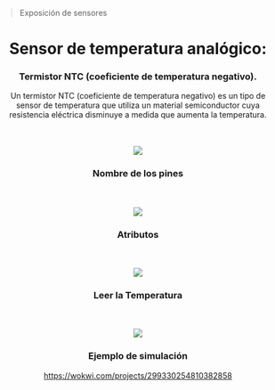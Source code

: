 > Exposición de sensores
<div id="header" align="center"> 
<h1> Sensor de temperatura analógico:</h1>
<h3>Termistor NTC (coeficiente de temperatura negativo). </h3>

Un termistor NTC (coeficiente de temperatura negativo) es un tipo de sensor de temperatura que utiliza un material semiconductor cuya resistencia eléctrica disminuye a medida que aumenta la temperatura. 

<br><br><img src= "https://github.com/KarimeIsabel/SistemasProgramables/assets/60378108/1d75c0d4-a003-4e74-aaf0-fb388539ab8e"> 
<div/>
  
<h3> Nombre de los pines </h3>
<br><br><img src= "https://github.com/KarimeIsabel/SistemasProgramables/assets/60378108/02539091-3942-48cb-bc80-c5ea3e1c6216">


<h3> Atributos </h3>
<br><br><img src= "https://github.com/KarimeIsabel/SistemasProgramables/assets/60378108/4e0024b8-2008-4a95-819c-93f44f181c10">


<h3> Leer la Temperatura </h3>

<br><br><img src= "https://github.com/KarimeIsabel/SistemasProgramables/assets/60378108/1280bbe9-9921-46fd-9050-72ca0824dbf0">


<h3> Ejemplo de simulación </h3>

 https://wokwi.com/projects/299330254810382858 <link rel="stylesheet">
